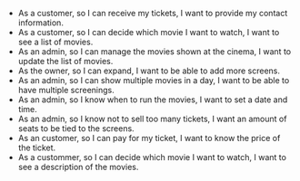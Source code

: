 - As a customer, so I can receive my tickets, I want to provide my contact information.
- As a customer, so I can decide which movie I want to watch, I want to see a list of movies.
- As an admin, so I can manage the movies shown at the cinema, I want to update the list of movies.
- As the owner, so I can expand, I want to be able to add more screens.
- As an admin, so I can show multiple movies in a day, I want to be able to have multiple screenings.
- As an admin, so I know when to run the movies, I want to set a date and time.
- As an admin, so I know not to sell too many tickets, I want an amount of seats to be tied to the screens.
- As an customer, so I can pay for my ticket, I want to know the price of the ticket.
- As a custommer, so I can decide which movie I want to watch, I want to see a description of the movies.
